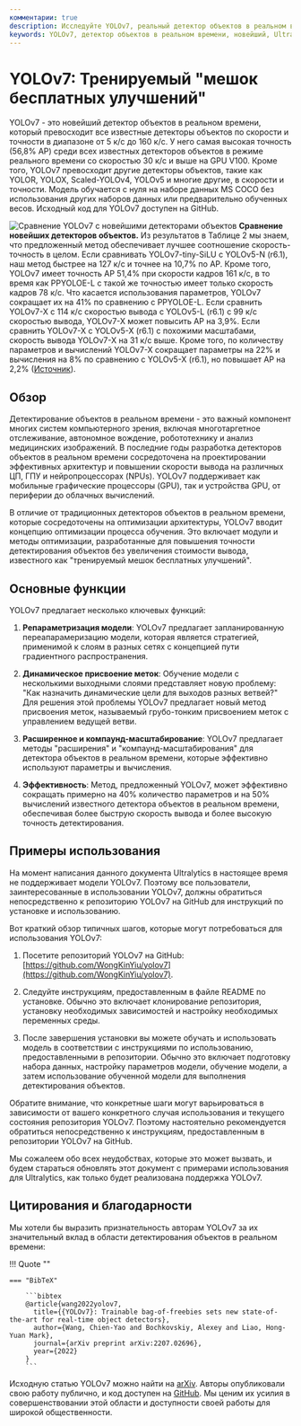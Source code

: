 ```yaml
---
комментарии: true
description: Исследуйте YOLOv7, реальный детектор объектов в реальном времени. Познакомьтесь с его высокой скоростью, впечатляющей точностью и уникальным фокусом на тренируемой оптимизации с использованием "мешка бесплатных улучшений".
keywords: YOLOv7, детектор объектов в реальном времени, новейший, Ultralytics, набор данных MS COCO, репараметризация модели, динамическое присвоение меток, расширенное масштабирование, компаунд-масштабирование
---
```


# YOLOv7: Тренируемый "мешок бесплатных улучшений"

YOLOv7 - это новейший детектор объектов в реальном времени, который превосходит все известные детекторы объектов по скорости и точности в диапазоне от 5 к/с до 160 к/с. У него самая высокая точность (56,8% AP) среди всех известных детекторов объектов в режиме реального времени со скоростью 30 к/с и выше на GPU V100. Кроме того, YOLOv7 превосходит другие детекторы объектов, такие как YOLOR, YOLOX, Scaled-YOLOv4, YOLOv5 и многие другие, в скорости и точности. Модель обучается с нуля на наборе данных MS COCO без использования других наборов данных или предварительно обученных весов. Исходный код для YOLOv7 доступен на GitHub.

![Сравнение YOLOv7 с новейшими детекторами объектов](https://github.com/ultralytics/ultralytics/assets/26833433/5e1e0420-8122-4c79-b8d0-2860aa79af92)
**Сравнение новейших детекторов объектов.** Из результатов в Таблице 2 мы знаем, что предложенный метод обеспечивает лучшее соотношение скорость-точность в целом. Если сравнивать YOLOv7-tiny-SiLU с YOLOv5-N (r6.1), наш метод быстрее на 127 к/с и точнее на 10,7% по AP. Кроме того, YOLOv7 имеет точность AP 51,4% при скорости кадров 161 к/с, в то время как PPYOLOE-L с такой же точностью имеет только скорость кадров 78 к/с. Что касается использования параметров, YOLOv7 сокращает их на 41% по сравнению с PPYOLOE-L. Если сравнить YOLOv7-X с 114 к/с скоростью вывода с YOLOv5-L (r6.1) с 99 к/с скоростью вывода, YOLOv7-X может повысить AP на 3,9%. Если сравнить YOLOv7-X с YOLOv5-X (r6.1) с похожими масштабами, скорость вывода YOLOv7-X на 31 к/с выше. Кроме того, по количеству параметров и вычислений YOLOv7-X сокращает параметры на 22% и вычисления на 8% по сравнению с YOLOv5-X (r6.1), но повышает AP на 2,2% ([Источник](https://arxiv.org/pdf/2207.02696.pdf)).

## Обзор

Детектирование объектов в реальном времени - это важный компонент многих систем компьютерного зрения, включая многотаргетное отслеживание, автономное вождение, робототехнику и анализ медицинских изображений. В последние годы разработка детекторов объектов в реальном времени сосредоточена на проектировании эффективных архитектур и повышении скорости вывода на различных ЦП, ГПУ и нейропроцессорах (NPUs). YOLOv7 поддерживает как мобильные графические процессоры (GPU), так и устройства GPU, от периферии до облачных вычислений.

В отличие от традиционных детекторов объектов в реальном времени, которые сосредоточены на оптимизации архитектуры, YOLOv7 вводит концепцию оптимизации процесса обучения. Это включает модули и методы оптимизации, разработанные для повышения точности детектирования объектов без увеличения стоимости вывода, известного как "тренируемый мешок бесплатных улучшений".

## Основные функции

YOLOv7 предлагает несколько ключевых функций:

1. **Репараметризация модели**: YOLOv7 предлагает запланированную переапарамеризацию модели, которая является стратегией, применимой к слоям в разных сетях с концепцией пути градиентного распространения.

2. **Динамическое присвоение меток**: Обучение модели с несколькими выходными слоями представляет новую проблему: "Как назначить динамические цели для выходов разных ветвей?" Для решения этой проблемы YOLOv7 предлагает новый метод присвоения меток, называемый грубо-тонким присвоением меток с управлением ведущей ветви.

3. **Расширенное и компаунд-масштабирование**: YOLOv7 предлагает методы "расширения" и "компаунд-масштабирования" для детектора объектов в реальном времени, которые эффективно используют параметры и вычисления.

4. **Эффективность**: Метод, предложенный YOLOv7, может эффективно сокращать примерно на 40% количество параметров и на 50% вычислений известного детектора объектов в реальном времени, обеспечивая более быструю скорость вывода и более высокую точность детектирования.

## Примеры использования

На момент написания данного документа Ultralytics в настоящее время не поддерживает модели YOLOv7. Поэтому все пользователи, заинтересованные в использовании YOLOv7, должны обратиться непосредственно к репозиторию YOLOv7 на GitHub для инструкций по установке и использованию.

Вот краткий обзор типичных шагов, которые могут потребоваться для использования YOLOv7:

1. Посетите репозиторий YOLOv7 на GitHub: [https://github.com/WongKinYiu/yolov7](https://github.com/WongKinYiu/yolov7).

2. Следуйте инструкциям, предоставленным в файле README по установке. Обычно это включает клонирование репозитория, установку необходимых зависимостей и настройку необходимых переменных среды.

3. После завершения установки вы можете обучать и использовать модель в соответствии с инструкциями по использованию, предоставленными в репозитории. Обычно это включает подготовку набора данных, настройку параметров модели, обучение модели, а затем использование обученной модели для выполнения детектирования объектов.

Обратите внимание, что конкретные шаги могут варьироваться в зависимости от вашего конкретного случая использования и текущего состояния репозитория YOLOv7. Поэтому настоятельно рекомендуется обратиться непосредственно к инструкциям, предоставленным в репозитории YOLOv7 на GitHub.

Мы сожалеем обо всех неудобствах, которые это может вызвать, и будем стараться обновлять этот документ с примерами использования для Ultralytics, как только будет реализована поддержка YOLOv7.

## Цитирования и благодарности

Мы хотели бы выразить признательность авторам YOLOv7 за их значительный вклад в области детектирования объектов в реальном времени:

!!! Quote ""

    === "BibTeX"

        ```bibtex
        @article{wang2022yolov7,
          title={{YOLOv7}: Trainable bag-of-freebies sets new state-of-the-art for real-time object detectors},
          author={Wang, Chien-Yao and Bochkovskiy, Alexey and Liao, Hong-Yuan Mark},
          journal={arXiv preprint arXiv:2207.02696},
          year={2022}
        }
        ```

Исходную статью YOLOv7 можно найти на [arXiv](https://arxiv.org/pdf/2207.02696.pdf). Авторы опубликовали свою работу публично, и код доступен на [GitHub](https://github.com/WongKinYiu/yolov7). Мы ценим их усилия в совершенствовании этой области и доступности своей работы для широкой общественности.
